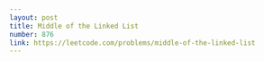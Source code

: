 ```yaml
---
layout: post
title: Middle of the Linked List
number: 876
link: https://leetcode.com/problems/middle-of-the-linked-list
---
```

